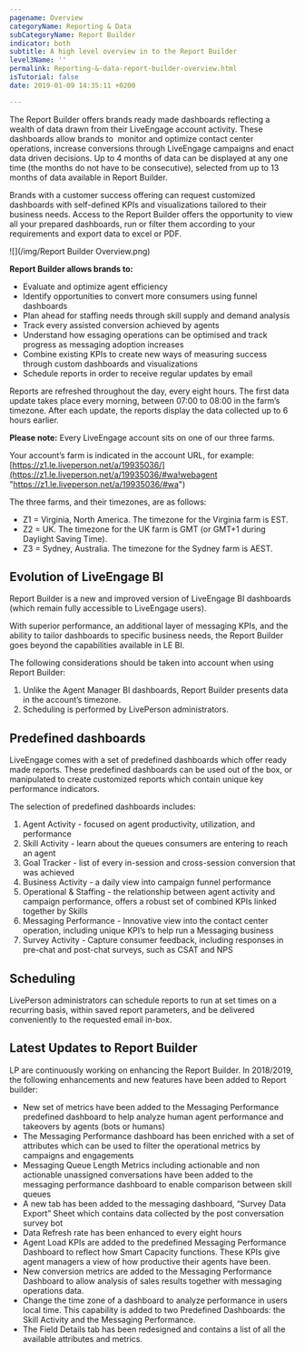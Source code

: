 ```yaml
---
pagename: Overview
categoryName: Reporting & Data
subCategoryName: Report Builder
indicator: both
subtitle: A high level overview in to the Report Builder
level3Name: ''
permalink: Reporting-&-data-report-builder-overview.html
isTutorial: false
date: 2019-01-09 14:35:11 +0200

---
```

The Report Builder offers brands ready made dashboards reflecting a wealth of data drawn from their LiveEngage account activity. These dashboards allow brands to  monitor and optimize contact center operations, increase conversions through LiveEngage campaigns and enact data driven decisions. Up to 4 months of data can be displayed at any one time (the months do not have to be consecutive), selected from up to 13 months of data available in Report Builder.

Brands with a customer success offering can request customized dashboards with self-defined KPIs and visualizations tailored to their business needs. Access to the Report Builder offers the opportunity to view all your prepared dashboards, run or filter them according to your requirements and export data to excel or PDF.

![](/img/Report Builder Overview.png)

**Report Builder allows brands to:**

* Evaluate and optimize agent efficiency
* Identify opportunities to convert more consumers using funnel dashboards
* Plan ahead for staffing needs through skill supply and demand analysis
* Track every assisted conversion achieved by agents
* Understand how essaging operations can be optimised and track progress as messaging adoption increases
* Combine existing KPIs to create new ways of measuring success through custom dashboards and visualizations
* Schedule reports in order to receive regular updates by email

Reports are refreshed throughout the day, every eight hours. The first data update takes place every morning, between 07:00 to 08:00 in the farm’s timezone. After each update, the reports display the data collected up to 6 hours earlier.

**Please note:** Every LiveEngage account sits on one of our three farms.

Your account’s farm is indicated in the account URL, for example: [https://z1.le.liveperson.net/a/19935036/](https://z1.le.liveperson.net/a/19935036/#wa!webagent "https://z1.le.liveperson.net/a/19935036/#wa")

The three farms, and their timezones, are as follows:

* Z1 = Virginia, North America. The timezone for the Virginia farm is EST.
* Z2 = UK. The timezone for the UK farm is GMT (or GMT+1 during Daylight Saving Time).
* Z3 = Sydney, Australia. The timezone for the Sydney farm is AEST.

## Evolution of LiveEngage BI

Report Builder is a new and improved version of LiveEngage BI dashboards (which remain fully accessible to LiveEngage users).

With superior performance, an additional layer of messaging KPIs, and the ability to tailor dashboards to specific business needs, the Report Builder goes beyond the capabilities available in LE BI.

The following considerations should be taken into account when using Report Builder:

1. Unlike the Agent Manager BI dashboards, Report Builder presents data in the account’s timezone.
2. Scheduling is performed by LivePerson administrators.

## Predefined dashboards

LiveEngage comes with a set of predefined dashboards which offer ready made reports. These predefined dashboards can be used out of the box, or manipulated to create customized reports which contain unique key performance indicators.

The selection of predefined dashboards includes:

1. Agent Activity - focused on agent productivity, utilization, and performance
2. Skill Activity - learn about the queues consumers are entering to reach an agent
3. Goal Tracker - list of every in-session and cross-session conversion that was achieved
4. Business Activity - a daily view into campaign funnel performance
5. Operational & Staffing - the relationship between agent activity and campaign performance, offers a robust set of combined KPIs linked together by Skills
6. Messaging Performance - Innovative view into the contact center operation, including unique KPI’s to help run a Messaging business
7. Survey Activity - Capture consumer feedback, including responses in pre-chat and post-chat surveys, such as CSAT and NPS

## Scheduling

LivePerson administrators can schedule reports to run at set times on a recurring basis, within saved report parameters, and be delivered conveniently to the requested email in-box.

## Latest Updates to Report Builder

LP are continuously working on enhancing the Report Builder. In 2018/2019, the following enhancements and new features have been added to Report builder:

* New set of metrics have been added to the Messaging Performance predefined dashboard to help analyze human agent performance and takeovers by agents (bots or humans)
* The Messaging Performance dashboard has been enriched with a set of attributes which can be used to filter the operational metrics by campaigns and engagements
* Messaging Queue Length Metrics including actionable and non actionable unassigned conversations have been added to the messaging performance dashboard to enable comparison between skill queues
* A new tab has been added to the messaging dashboard, “Survey Data Export” Sheet which contains data collected by the post conversation survey bot
* Data Refresh rate has been enhanced to every eight hours
* Agent Load KPIs are added to the predefined Messaging Performance Dashboard to reflect how Smart Capacity functions. These KPIs give agent managers a view of how productive their agents have been.
* New conversion metrics are added to the Messaging Performance Dashboard to allow analysis of sales results together with messaging operations data.
* Change the time zone of a dashboard to analyze performance in users local time. This capability is added to two Predefined Dashboards: the Skill Activity and the Messaging Performance.
* The Field Details tab has been redesigned and contains a list of all the available attributes and metrics.